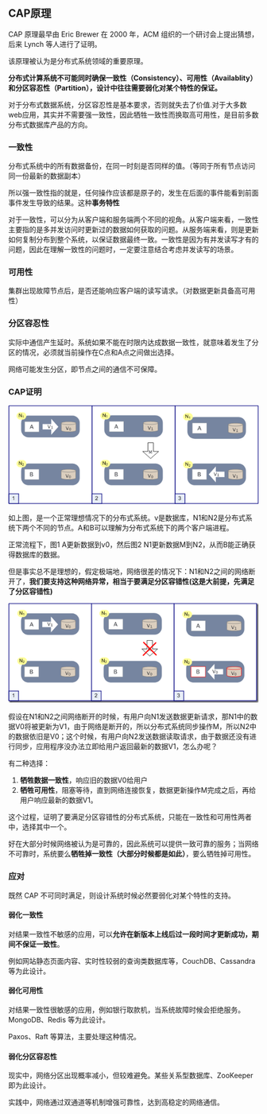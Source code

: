 ## CAP原理
CAP 原理最早由 Eric Brewer 在 2000 年，ACM 组织的一个研讨会上提出猜想，后来 Lynch 等人进行了证明。

该原理被认为是分布式系统领域的重要原理。

**分布式计算系统不可能同时确保一致性（Consistency）、可用性（Availablity）和分区容忍性（Partition），设计中往往需要弱化对某个特性的保证。**


对于分布式数据系统，分区容忍性是基本要求，否则就失去了价值.对于大多数web应用，其实并不需要强一致性，因此牺牲一致性而换取高可用性，是目前多数分布式数据库产品的方向。

### 一致性
分布式系统中的所有数据备份，在同一时刻是否同样的值。（等同于所有节点访问同一份最新的数据副本）

所以强一致性指的就是，任何操作应该都是原子的，发生在后面的事件能看到前面事件发生导致的结果。这种**事务特性**

对于一致性，可以分为从客户端和服务端两个不同的视角。从客户端来看，一致性主要指的是多并发访问时更新过的数据如何获取的问题。从服务端来看，则是更新如何复制分布到整个系统，以保证数据最终一致。一致性是因为有并发读写才有的问题，因此在理解一致性的问题时，一定要注意结合考虑并发读写的场景。

### 可用性
集群出现故障节点后，是否还能响应客户端的读写请求。（对数据更新具备高可用性）

### 分区容忍性
实际中通信产生延时。系统如果不能在时限内达成数据一致性，就意味着发生了分区的情况，必须就当前操作在C点和A点之间做出选择。

网络可能发生分区，即节点之间的通信不可保障。

### CAP证明

![](image/cap0.png)

如上图，是一个正常理想情况下的分布式系统。v是数据库，N1和N2是分布式系统下两个不同的节点。A和B可以理解为分布式系统下的两个客户端进程。

正常流程下，图1 A更新数据到v0，然后图2 N1更新数据M到N2，从而B能正确获得数据库的数据。

但是事实总不是理想的，假定极端地，网络很差的情况下：N1和N2之间的网络断开了，**我们要支持这种网络异常，相当于要满足分区容错性(这是大前提，先满足了分区容错性)**

![](image/cap1.png)

假设在N1和N2之间网络断开的时候，有用户向N1发送数据更新请求，那N1中的数据V0将被更新为V1，由于网络是断开的，所以分布式系统同步操作M，所以N2中的数据依旧是V0；这个时候，有用户向N2发送数据读取请求，由于数据还没有进行同步，应用程序没办法立即给用户返回最新的数据V1，怎么办呢？

有二种选择：
1. **牺牲数据一致性**，响应旧的数据V0给用户
2. **牺牲可用性**，阻塞等待，直到网络连接恢复，数据更新操作M完成之后，再给用户响应最新的数据V1。

这个过程，证明了要满足分区容错性的分布式系统，只能在一致性和可用性两者中，选择其中一个。


好在大部分时候网络被认为是可靠的，因此系统可以提供一致可靠的服务；当网络不可靠时，系统要么**牺牲掉一致性（大部分时候都是如此）**，要么牺牲掉可用性。

### 应对
既然 CAP 不可同时满足，则设计系统时候必然要弱化对某个特性的支持。

#### 弱化一致性
对结果一致性不敏感的应用，可以**允许在新版本上线后过一段时间才更新成功，期间不保证一致性**。

例如网站静态页面内容、实时性较弱的查询类数据库等，CouchDB、Cassandra 等为此设计。

#### 弱化可用性
对结果一致性很敏感的应用，例如银行取款机，当系统故障时候会拒绝服务。MongoDB、Redis 等为此设计。

Paxos、Raft 等算法，主要处理这种情况。

#### 弱化分区容忍性
现实中，网络分区出现概率减小，但较难避免。某些关系型数据库、ZooKeeper 即为此设计。

实践中，网络通过双通道等机制增强可靠性，达到高稳定的网络通信。
